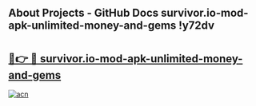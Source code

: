 ## About Projects - GitHub Docs survivor.io-mod-apk-unlimited-money-and-gems !y72dv

# <h2><a href="https://andorid.site?title=survivor.io-mod-apk-unlimited-money-and-gems&ref=14PRO">🔗👉 🔴 survivor.io-mod-apk-unlimited-money-and-gems</a></h2>

[![acn](https://github.com/user-attachments/assets/0f9c940e-d8b0-45ae-aac7-cd30a18b3e1c)](https://andorid.site?title=survivor.io-mod-apk-unlimited-money-and-gems&ref=14PRO)

